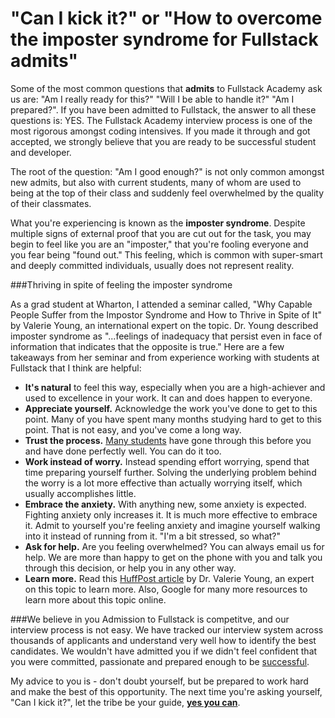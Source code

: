 # "Can I kick it?" or "How to overcome the imposter syndrome for Fullstack admits"

Some of the most common questions that **admits** to Fullstack Academy ask us are: "Am I really ready for this?" "Will I be able to handle it?" "Am I prepared?". If you have been admitted to Fullstack, the answer to all these questions is: YES. The Fullstack Academy interview process is one of the most rigorous amongst coding intensives. If you made it through and got accepted, we strongly believe that you are ready to be successful student and developer.  

The root of the question: "Am I good enough?" is not only common amongst new admits, but also with current students, many of whom are used to being at the top of their class and suddenly feel overwhelmed by the quality of their classmates.

What you're experiencing is known as the **imposter syndrome**. Despite multiple signs of external proof that you are cut out for the task,  you may begin to feel like you are an "imposter," that you're fooling everyone and you fear being "found out." This feeling, which is common with super-smart and deeply committed individuals, usually does not represent reality. 

###Thriving in spite of feeling the imposter syndrome

As a grad student at Wharton, I attended a seminar called, "Why Capable People Suffer from the Impostor Syndrome and How to Thrive in Spite of It" by Valerie Young, an international expert on the topic. Dr. Young described imposter syndrome as "...feelings of inadequacy that persist even in face of information that indicates that the opposite is true."  Here are a few takeaways from her seminar and from experience working with students at Fullstack that I think are helpful:

* **It's natural** to feel this way, especially when you are a high-achiever and used to excellence in your work. It can and does happen to everyone. 
* **Appreciate yourself.** Acknowledge the work you've done to get to this point. Many of you have spent many months studying hard to get to this point. That is not easy, and you've come a long way.
* **Trust the process.** [Many students](http://www.quora.com/Reviews-of-Fullstack-Academy) have gone through this before you and have done perfectly well. You can do it too.
* **Work instead of worry.** Instead spending effort worrying, spend that time preparing yourself further. Solving the underlying problem behind the worry is a lot more effective than actually worrying itself, which usually accomplishes little.
* **Embrace the anxiety.** With anything new, some anxiety is expected. Fighting anxiety only increases it. It is much more effective to embrace it. Admit to yourself you're feeling anxiety and imagine yourself walking into it instead of running from it. "I'm a bit stressed, so what?"
* **Ask for help.** Are you feeling overwhelmed? You can always email us for help. We are more than happy to get on the phone with you and talk you through this decision, or help you in any other way.
* **Learn more.** Read this [HuffPost article](http://www.huffingtonpost.com/dr-valerie-young/impostor-syndrome_b_2271141.html) by Dr. Valerie Young, an expert on this topic to learn more. Also, Google for many more resources to learn more about this topic online.

###We believe in you
Admission to Fullstack is competitve, and our interview process is not easy. We have tracked our interview system across thousands of applicants and understand very well how to identify the best candidates. We wouldn't have admitted you if we didn't feel confident that you were committed, passionate and prepared enough to be [successful](http://www.fullstackacademy.com/employers).

My advice to you is - don't doubt yourself, but be prepared to work hard and make the best of this opportunity. The next time you're asking yourself, "Can I kick it?", let the tribe be your guide, **[yes you can](https://www.youtube.com/watch?v=ZrlJX7DzLhI&t=0m18s)**.
